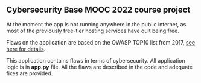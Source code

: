 ## Cybersecurity Base MOOC 2022 course project  

At the moment the app is not running anywhere in the public internet, as most of the previously free-tier hosting services have quit being free.  

Flaws on the application are based on the OWASP TOP10 list from 2017, [see here for details](https://owasp.org/www-project-top-ten/2017/Top_10.html).

This application contains flaws in terms of cybersecurity. All application logic is in **app.py** file. All the flaws are described in the code and adequate fixes are provided.
